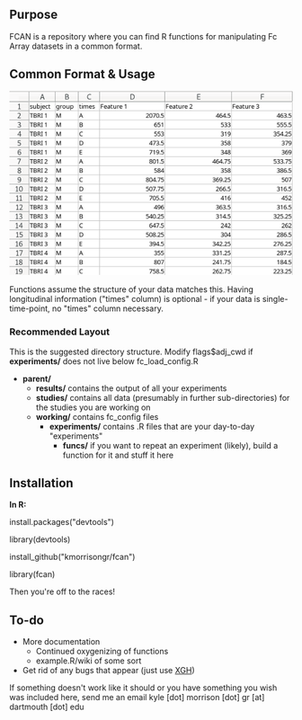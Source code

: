 Purpose
-------
FCAN is a repository where you can find R functions for manipulating Fc Array datasets in a common format.

Common Format & Usage
-----
![Common Fc Array Format](https://github.com/kmorrisongr/fcan/blob/master/format.png)

Functions assume the structure of your data matches this. Having longitudinal information ("times" column) is optional - if your data is single-time-point, no "times" column necessary.

### Recommended Layout
This is the suggested directory structure. Modify flags$adj_cwd if __experiments/__ does not live below fc\_load\_config.R

* __parent/__
	* __results/__ contains the output of all your experiments
	* __studies/__ contains all data (presumably in further sub-directories) for the studies you are working on
	* __working/__ contains fc\_config files
		* __experiments/__ contains .R files that are your day-to-day "experiments"
			* __funcs/__ if you want to repeat an experiment (likely), build a function for it and stuff it here

Installation
------------
__In R:__

install.packages("devtools")

library(devtools)

install\_github("kmorrisongr/fcan")

library(fcan)

Then you're off to the races!

To-do
----
 * More documentation
 	* Continued oxygenizing of functions
 	* example.R/wiki of some sort
 * Get rid of any bugs that appear (just use [XGH](https://gist.github.com/banaslee/4147370))

If something doesn't work like it should or you have something you wish was included here, send me an email kyle [dot] morrison [dot] gr [at] dartmouth [dot] edu
